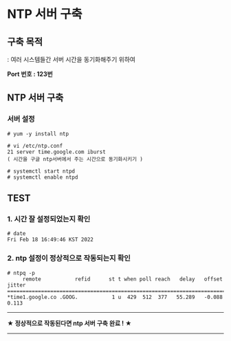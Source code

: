# NTP 서버 구축

## 구축 목적
: 여러 시스템들간 서버 시간을 동기화해주기 위하여

**Port 번호 : 123번**

## NTP 서버 구축

### 서버 설정
```
# yum -y install ntp

# vi /etc/ntp.conf
21 server time.google.com iburst
( 시간을 구글 ntp서버에서 주는 시간으로 동기화시키기 )

# systemctl start ntpd
# systemctl enable ntpd
```

## TEST

### 1. 시간 잘 설정되었는지 확인
```
# date
Fri Feb 18 16:49:46 KST 2022
```

### 2. ntp 설정이 정상적으로 작동되는지 확인
```
# ntpq -p
     remote           refid      st t when poll reach   delay   offset  jitter
==============================================================================
*time1.google.co .GOOG.           1 u  429  512  377   55.289   -0.088   0.113

```

***
**★ 정상적으로 작동된다면 ntp 서버 구축 완료 ! ★**
***
